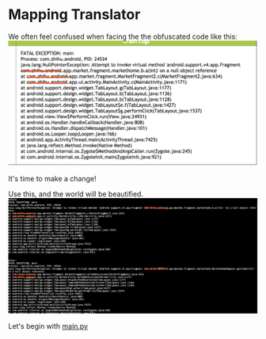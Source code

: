
# Mapping Translator

We often feel confused when facing the the obfuscated code like this:
![Obfuscated code](obfucate.png)

It's time to make a change!

Use this, and the world will be beautified.
![beauty](beautify.png)

Let's begin with [main.py](main.py)

